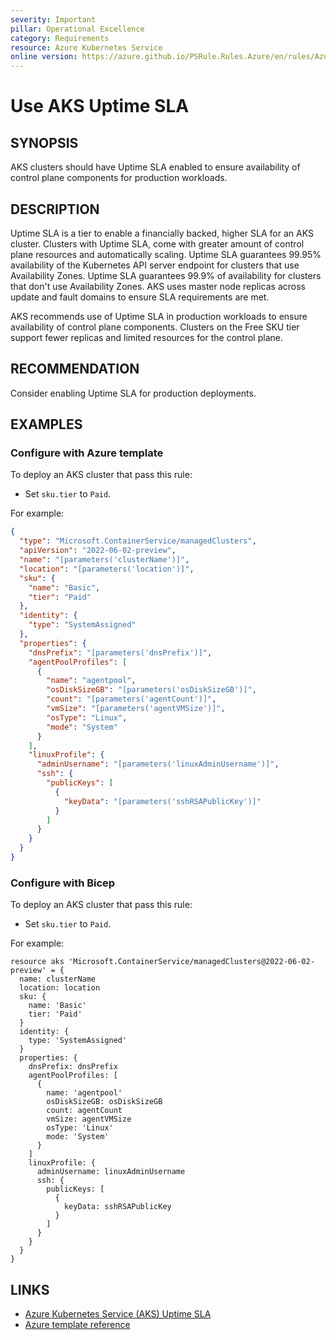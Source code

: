 ```yaml
---
severity: Important
pillar: Operational Excellence
category: Requirements
resource: Azure Kubernetes Service
online version: https://azure.github.io/PSRule.Rules.Azure/en/rules/Azure.AKS.UptimeSLA/
---
```


# Use AKS Uptime SLA

## SYNOPSIS

AKS clusters should have Uptime SLA enabled to ensure availability of control plane components for production workloads.

## DESCRIPTION

Uptime SLA is a tier to enable a financially backed, higher SLA for an AKS cluster.
Clusters with Uptime SLA, come with greater amount of control plane resources and automatically scaling.
Uptime SLA guarantees 99.95% availability of the Kubernetes API server endpoint for clusters that use Availability Zones.
Uptime SLA guarantees 99.9% of availability for clusters that don't use Availability Zones.
AKS uses master node replicas across update and fault domains to ensure SLA requirements are met.

AKS recommends use of Uptime SLA in production workloads to ensure availability of control plane components.
Clusters on the Free SKU tier support fewer replicas and limited resources for the control plane.

## RECOMMENDATION

Consider enabling Uptime SLA for production deployments.

## EXAMPLES

### Configure with Azure template

To deploy an AKS cluster that pass this rule:

- Set `sku.tier` to `Paid`.

For example:

```json
{
  "type": "Microsoft.ContainerService/managedClusters",
  "apiVersion": "2022-06-02-preview",
  "name": "[parameters('clusterName')]",
  "location": "[parameters('location')]",
  "sku": {
    "name": "Basic",
    "tier": "Paid"
  },
  "identity": {
    "type": "SystemAssigned"
  },
  "properties": {
    "dnsPrefix": "[parameters('dnsPrefix')]",
    "agentPoolProfiles": [
      {
        "name": "agentpool",
        "osDiskSizeGB": "[parameters('osDiskSizeGB')]",
        "count": "[parameters('agentCount')]",
        "vmSize": "[parameters('agentVMSize')]",
        "osType": "Linux",
        "mode": "System"
      }
    ],
    "linuxProfile": {
      "adminUsername": "[parameters('linuxAdminUsername')]",
      "ssh": {
        "publicKeys": [
          {
            "keyData": "[parameters('sshRSAPublicKey')]"
          }
        ]
      }
    }
  }
}
```

### Configure with Bicep

To deploy an AKS cluster that pass this rule:

- Set `sku.tier` to `Paid`.

For example:

```bicep
resource aks 'Microsoft.ContainerService/managedClusters@2022-06-02-preview' = {
  name: clusterName
  location: location
  sku: {
    name: 'Basic'
    tier: 'Paid'
  }
  identity: {
    type: 'SystemAssigned'
  }
  properties: {
    dnsPrefix: dnsPrefix
    agentPoolProfiles: [
      {
        name: 'agentpool'
        osDiskSizeGB: osDiskSizeGB
        count: agentCount
        vmSize: agentVMSize
        osType: 'Linux'
        mode: 'System'
      }
    ]
    linuxProfile: {
      adminUsername: linuxAdminUsername
      ssh: {
        publicKeys: [
          {
            keyData: sshRSAPublicKey
          }
        ]
      }
    }
  }
}
```

## LINKS

- [Azure Kubernetes Service (AKS) Uptime SLA](https://docs.microsoft.com/azure/aks/uptime-sla)
- [Azure template reference](https://docs.microsoft.com/azure/templates/microsoft.containerservice/managedclusters)
